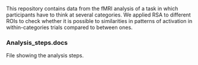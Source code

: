 This repository contains data from the fMRI analysis of a task in 
which participants have to think at several categories. We applied RSA to different 
ROIs to check whether it is possible to similarities in patterns of activation in within-categories trials compared to between ones. 

### Analysis_steps.docs
File showing the analysis steps. 